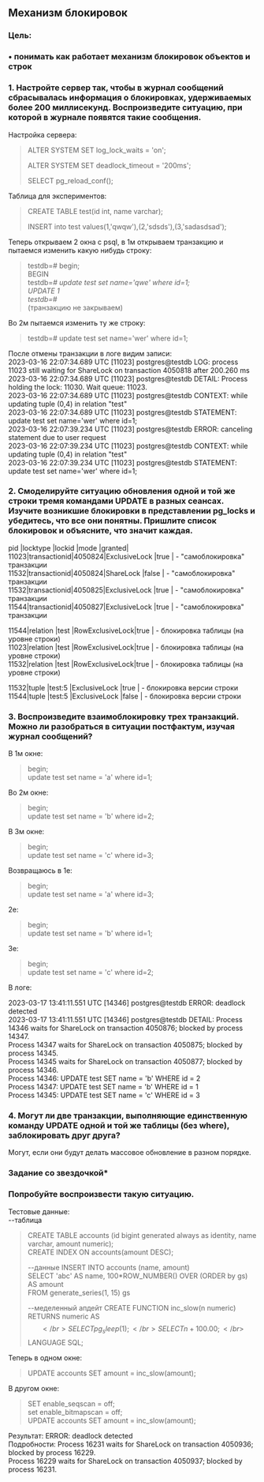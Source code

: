 ## Механизм блокировок

### Цель:
### • понимать как работает механизм блокировок объектов и строк

### 1. Настройте сервер так, чтобы в журнал сообщений сбрасывалась информация о блокировках, удерживаемых более 200 миллисекунд. Воспроизведите ситуацию, при которой в журнале появятся такие сообщения.

Настройка сервера:

>ALTER SYSTEM SET log_lock_waits = 'on';
>
>ALTER SYSTEM SET deadlock_timeout = '200ms';
>
>SELECT pg_reload_conf();
>

Таблица для экспериментов:

>CREATE TABLE test(id int, name varchar);
>
>INSERT into test values(1,'qwqw'),(2,'sdsds'),(3,'sadasdsad');

Теперь открываем 2 окна с psql, в 1м открываем транзакцию и пытаемся изменить какую нибудь строку:
>testdb=# begin;</br>
>BEGIN</br>
>testdb=*# update test set name='qwe' where id=1;</br>
>UPDATE 1</br>
>testdb=*#</br>
(транзакцию не закрываем) </br>

Во 2м пытаемся изменить ту же строку:
>testdb=# update test set name='wer' where id=1;</br>

После отмены транзакции в логе видим записи:</br>
2023-03-16 22:07:34.689 UTC [11023] postgres@testdb LOG:  process 11023 still waiting for ShareLock on transaction 4050818 after 200.260 ms</br>
2023-03-16 22:07:34.689 UTC [11023] postgres@testdb DETAIL:  Process holding the lock: 11030. Wait queue: 11023.</br>
2023-03-16 22:07:34.689 UTC [11023] postgres@testdb CONTEXT:  while updating tuple (0,4) in relation "test"</br>
2023-03-16 22:07:34.689 UTC [11023] postgres@testdb STATEMENT:  update test set name='wer' where id=1;</br>
2023-03-16 22:07:39.234 UTC [11023] postgres@testdb ERROR:  canceling statement due to user request</br>
2023-03-16 22:07:39.234 UTC [11023] postgres@testdb CONTEXT:  while updating tuple (0,4) in relation "test"</br>
2023-03-16 22:07:39.234 UTC [11023] postgres@testdb STATEMENT:  update test set name='wer' where id=1;</br>


### 2. Смоделируйте ситуацию обновления одной и той же строки тремя командами UPDATE в разных сеансах. Изучите возникшие блокировки в представлении pg_locks и убедитесь, что все они понятны. Пришлите список блокировок и объясните, что значит каждая.

pid  |locktype     |lockid |mode            |granted|</br>
11023|transactionid|4050824|ExclusiveLock   |true   | - "самоблокировка" транзакции </br>
11532|transactionid|4050824|ShareLock       |false  | - "самоблокировка" транзакции </br>
11532|transactionid|4050825|ExclusiveLock   |true   | - "самоблокировка" транзакции </br>
11544|transactionid|4050827|ExclusiveLock   |true   | - "самоблокировка" транзакции </br>

11544|relation     |test   |RowExclusiveLock|true   | - блокировка таблицы (на уровне строки)</br> 
11023|relation     |test   |RowExclusiveLock|true   | - блокировка таблицы (на уровне строки)</br>
11532|relation     |test   |RowExclusiveLock|true   | - блокировка таблицы (на уровне строки)</br>

11532|tuple        |test:5 |ExclusiveLock   |true   | - блокировка версии строки</br>
11544|tuple        |test:5 |ExclusiveLock   |false  | - блокировка версии строки</br>

### 3. Воспроизведите взаимоблокировку трех транзакций. Можно ли разобраться в ситуации постфактум, изучая журнал сообщений?

В 1м окне:</br>
>begin; </br>
>update test set name = 'a' where id=1;</br>

Во 2м окне:</br>
>begin;</br>
>update test set name = 'b' where id=2;</br>

В 3м окне:</br>
>begin;</br>
>update test set name = 'c' where id=3;</br>

Возвращаюсь в 1е:</br>
>begin;</br>
>update test set name = 'a' where id=3;</br>

2е:</br>
>begin;</br>
>update test set name = 'b' where id=1;</br>

3е:</br>
>begin;</br>
>update test set name = 'c' where id=2;</br>

В логе:

2023-03-17 13:41:11.551 UTC [14346] postgres@testdb ERROR:  deadlock detected</br>
2023-03-17 13:41:11.551 UTC [14346] postgres@testdb DETAIL:  Process 14346 waits for ShareLock on transaction 4050876; blocked by process 14347.</br>
        Process 14347 waits for ShareLock on transaction 4050875; blocked by process 14345.</br>
        Process 14345 waits for ShareLock on transaction 4050877; blocked by process 14346.</br>
        Process 14346: UPDATE test SET name = 'b' WHERE id = 2</br>
        Process 14347: UPDATE test SET name = 'b' WHERE id = 1</br>
        Process 14345: UPDATE test SET name = 'c' WHERE id = 3</br>


### 4. Могут ли две транзакции, выполняющие единственную команду UPDATE одной и той же таблицы (без where), заблокировать друг друга?
Могут, если они будут делать массовое обновление в разном порядке.

### Задание со звездочкой*
### Попробуйте воспроизвести такую ситуацию.

Тестовые данные: </br>
--таблица
>CREATE TABLE accounts (id bigint generated always as identity, name varchar, amount numeric);</br>
>CREATE INDEX ON accounts(amount DESC);</br>
>
>--данные
>INSERT INTO accounts (name, amount)</br>
>SELECT 'abc' AS name, 100\*ROW_NUMBER() OVER (ORDER by gs) AS amount</br>
>FROM generate_series(1, 15) gs</br>
>
>--меделенный апдейт
>CREATE FUNCTION inc_slow(n numeric) RETURNS numeric AS $$</br>
>  SELECT pg_sleep(1);</br>
>    SELECT n + 100.00;</br>
>$$ LANGUAGE SQL;</br>

Теперь в одном окне:</br>
>UPDATE accounts SET amount = inc_slow(amount);

В другом окне:</br>
>SET enable_seqscan = off;</br>
>set enable_bitmapscan = off;</br>
>UPDATE accounts SET amount = inc_slow(amount);</br>

Результат:
 ERROR: deadlock detected </br>
  Подробности: Process 16231 waits for ShareLock on transaction 4050936; blocked by process 16229.</br>
Process 16229 waits for ShareLock on transaction 4050937; blocked by process 16231.



